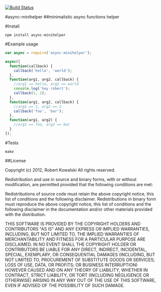 [![Build Status](https://secure.travis-ci.org/robertkowalski/node-async-minihelper.png)](http://travis-ci.org/robertkowalski/node-async-minihelper)

#async-minihelper
##minimalistic async functions helper

#Install
```
npm install async-minihelper
```

#Example usage

```javascript
var async = require('async-minihelper');

async([
  function(callback) {
    callback('hello', 'world');
  },
  function(arg1, arg2, callback) {
    //arg1 == hello, arg2 == world
    console.log('hey robert');
    callback(1, 2);
  },
  function(arg1, arg2, callback) {
    //arg1 == 1, arg2 == 2
    callback('foo', 'bar');
  },
  function(arg1, arg2) {
    //arg1 == foo, arg2 == bar
  }
]);
```

#Tests

```
make
```

##License

Copyright (c) 2012, Robert Kowalski
All rights reserved.

Redistribution and use in source and binary forms, with or without modification, are permitted provided that the following conditions are met:

Redistributions of source code must retain the above copyright notice, this list of conditions and the following disclaimer.
Redistributions in binary form must reproduce the above copyright notice, this list of conditions and the following disclaimer in the documentation and/or other materials provided with the distribution.

THIS SOFTWARE IS PROVIDED BY THE COPYRIGHT HOLDERS AND CONTRIBUTORS "AS IS" AND ANY EXPRESS OR IMPLIED WARRANTIES, INCLUDING, BUT NOT LIMITED TO, THE IMPLIED WARRANTIES OF MERCHANTABILITY AND FITNESS FOR A PARTICULAR PURPOSE ARE DISCLAIMED. IN NO EVENT SHALL THE COPYRIGHT HOLDER OR CONTRIBUTORS BE LIABLE FOR ANY DIRECT, INDIRECT, INCIDENTAL, SPECIAL, EXEMPLARY, OR CONSEQUENTIAL DAMAGES (INCLUDING, BUT NOT LIMITED TO, PROCUREMENT OF SUBSTITUTE GOODS OR SERVICES; LOSS OF USE, DATA, OR PROFITS; OR BUSINESS INTERRUPTION) HOWEVER CAUSED AND ON ANY THEORY OF LIABILITY, WHETHER IN CONTRACT, STRICT LIABILITY, OR TORT (INCLUDING NEGLIGENCE OR OTHERWISE) ARISING IN ANY WAY OUT OF THE USE OF THIS SOFTWARE, EVEN IF ADVISED OF THE POSSIBILITY OF SUCH DAMAGE.